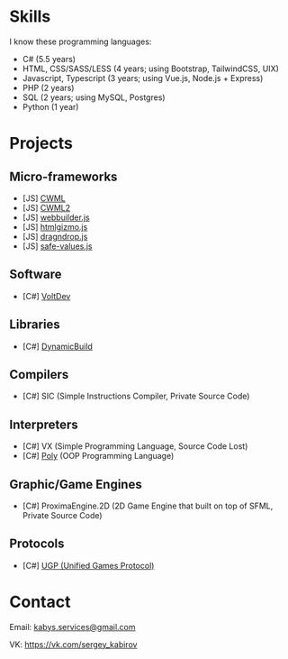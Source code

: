 # Skills

I know these programming languages:
* C# (5.5 years)
* HTML, CSS/SASS/LESS (4 years; using Bootstrap, TailwindCSS, UIX) 
* Javascript, Typescript (3 years; using Vue.js, Node.js + Express) 
* PHP (2 years) 
* SQL (2 years; using MySQL, Postgres) 
* Python (1 year)

# Projects

## Micro-frameworks
* [JS] [CWML](https://github.com/qrai/CWML) 
* [JS] [CWML2](https://github.com/qrai/CWML2) 
* [JS] [webbuilder.js](https://github.com/qrai/webbuilder.js) 
* [JS] [htmlgizmo.js](https://github.com/qrai/htmlgizmo.js)
* [JS] [dragndrop.js](https://github.com/qrai/dragndrop.js)
* [JS] [safe-values.js](https://github.com/qrai/safe-values.js)
## Software
* [C#] [VoltDev](https://github.com/qrai/VoltDev)
## Libraries
* [C#] [DynamicBuild](https://github.com/Bytell-Company/DynamicBuild)
## Compilers
* [C#] SIC (Simple Instructions Compiler, Private Source Code) 
## Interpreters
* [C#] VX (Simple Programming Language, Source Code Lost)
* [C#] [Poly](https://github.com/PolyLanguage/Poly) (OOP Programming Language) 
## Graphic/Game Engines
* [C#] ProximaEngine.2D (2D Game Engine that built on top of SFML, Private Source Code)
## Protocols
* [C#] [UGP (Unified Games Protocol)](https://github.com/qrai/UGP)
# Contact
Email: kabys.services@gmail.com

VK: https://vk.com/sergey_kabirov
